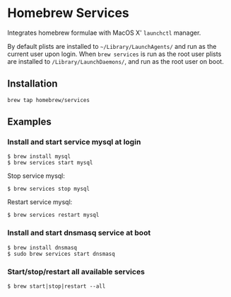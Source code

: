 Homebrew Services
=================

Integrates homebrew formulae with MacOS X' `launchctl` manager.

By default plists are installed to `~/Library/LaunchAgents/` and run as the
current user upon login.  When `brew services` is run as the root user plists
are installed to `/Library/LaunchDaemons/`, and run as the root user on boot.

## Installation ##

```
brew tap homebrew/services
```

## Examples ##

### Install and start service mysql at login ###

```
$ brew install mysql
$ brew services start mysql
```

Stop service mysql:

```
$ brew services stop mysql
```

Restart service mysql:

```
$ brew services restart mysql
```


### Install and start dnsmasq service at boot ###

```
$ brew install dnsmasq
$ sudo brew services start dnsmasq
```

### Start/stop/restart all available services ###

```
$ brew start|stop|restart --all
```
